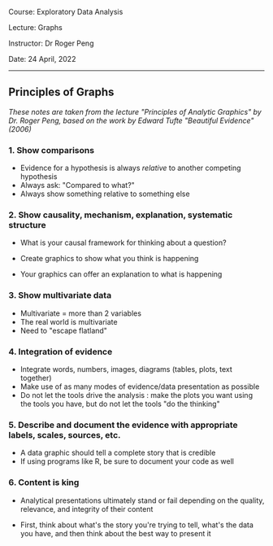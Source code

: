 Course: Exploratory Data Analysis

Lecture: Graphs

Instructor: Dr Roger Peng

Date: 24 April, 2022

__________________________________________________________________________________________________________________________________________

## Principles of Graphs

_These notes are taken from the lecture "Principles of Analytic Graphics" by Dr. Roger Peng, based on the work by Edward Tufte "Beautiful Evidence" (2006)_

### 1. Show comparisons

- Evidence for a hypothesis is always _relative_ to another competing hypothesis
- Always ask: "Compared to what?"
- Always show something relative to something else


### 2. Show causality, mechanism, explanation, systematic structure

- What is your causal framework for thinking about a question?

- Create graphics to show what you think is happening
- Your graphics can offer an explanation to what is happening

### 3. Show multivariate data

- Multivariate = more than 2 variables
- The real world is multivariate
- Need to "escape flatland"

### 4. Integration of evidence

- Integrate words, numbers, images, diagrams (tables, plots, text together)
- Make use of as many modes of evidence/data presentation as possible
- Do not let the tools drive the analysis : make the plots you want using the tools you have, but do not let the tools "do the thinking"

### 5. Describe and document the evidence with appropriate labels, scales, sources, etc.

- A data graphic should tell a complete story that is credible
- If using programs like R, be sure to document your code as well

### 6. Content is king

- Analytical presentations ultimately stand or fail depending on the quality, relevance, and integrity of their content

- First, think about what's the story you're trying to tell, what's the data you have, and then think about the best way to present it


